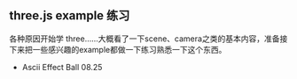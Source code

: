 ## three.js example 练习
各种原因开始学 three……大概看了一下scene、camera之类的基本内容，准备接下来把一些感兴趣的example都做一下练习熟悉一下这个东西。

- Ascii Effect Ball 08.25